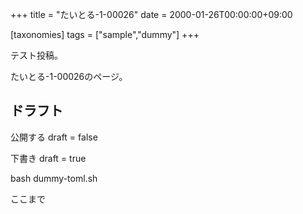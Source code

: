 +++
title = "たいとる-1-00026"
date = 2000-01-26T00:00:00+09:00

[taxonomies]
tags = ["sample","dummy"]
+++

テスト投稿。

たいとる-1-00026のページ。


## ドラフト

公開する
draft = false

下書き
draft = true

bash dummy-toml.sh

ここまで
